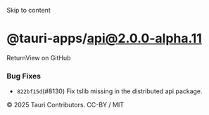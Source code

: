 Skip to content
# @tauri-apps/api@2.0.0-alpha.11
ReturnView on GitHub
### Bug Fixes
  * `822bf15d`(#8130) Fix tslib missing in the distributed api package.


© 2025 Tauri Contributors. CC-BY / MIT
